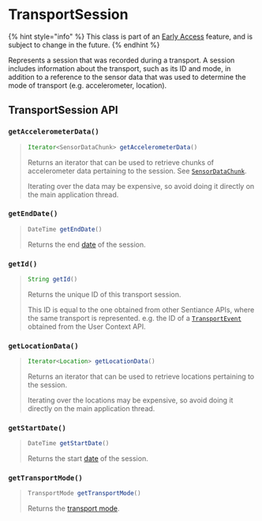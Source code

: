 # TransportSession

{% hint style="info" %}
This class is part of an [Early Access](../../../appendix/feature-production-readiness.md) feature, and is subject to change in the future.
{% endhint %}

Represents a session that was recorded during a transport. A session includes information about the transport, such as its ID and mode, in addition to a reference to the sensor data that was used to determine the mode of transport (e.g. accelerometer, location).

## TransportSession API

### `getAccelerometerData()`

> ```java
> Iterator<SensorDataChunk> getAccelerometerData()
> ```
>
> Returns an iterator that can be used to retrieve chunks of accelerometer data pertaining to the session. See [`SensorDataChunk`](sensordatachunk.md).
>
> Iterating over the data may be expensive, so avoid doing it directly on the main application thread.

### `getEndDate()`

> ```java
> DateTime getEndDate()
> ```
>
> Returns the end [date](../usercontext/datetime.md) of the session.

### `getId()`

> ```java
> String getId()
> ```
>
> Returns the unique ID of this transport session.
>
> This ID is equal to the one obtained from other Sentiance APIs, where the same transport is represented. e.g. the ID of a [`TransportEvent`](../usercontext/event/transportevent.md) obtained from the User Context API.

### `getLocationData()`

> ```java
> Iterator<Location> getLocationData()
> ```
>
> Returns an iterator that can be used to retrieve locations pertaining to the session.
>
> Iterating over the locations may be expensive, so avoid doing it directly on the main application thread.

### `getStartDate()`

> ```java
> DateTime getStartDate()
> ```
>
> Returns the start [date](../usercontext/datetime.md) of the session.

### `getTransportMode()`

> ```java
> TransportMode getTransportMode()
> ```
>
> Returns the [transport mode](../usercontext/event/transportmode.md).
